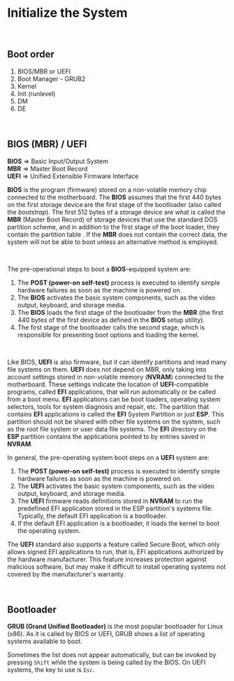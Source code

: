 # Initialize the System

<br>

## Boot order

1. BIOS/MBR or UEFI
2. Boot Manager - GRUB2
3. Kernel
4. Init (runlevel)
5. DM
6. DE

<br>

## BIOS (MBR) / UEFI

**BIOS** => Basic Input/Output System   
**MBR** => Master Boot Record    
**UEFI** => Unified Extensible Firmware Interface    

**BIOS** is the program (firmware) stored on a non-volatile memory chip connected to the motherboard. The **BIOS** assumes that the first 440 bytes on the first storage device are the first stage of the bootloader (also called the *bootstrap*). The first 512 bytes of a storage device are what is called the **MBR** (Master Boot Record) of storage devices that use the standard DOS partition scheme, and in addition to the first stage of the boot loader, they contain the partition table . If the **MBR** does not contain the correct data, the system will not be able to boot unless an alternative method is employed.

<br>

The pre-operational steps to boot a **BIOS**-equipped system are:

1. The **POST (power-on self-test)** process is executed to identify simple hardware failures as soon as the machine is powered on.
2. The **BIOS** activates the basic system components, such as the video output, keyboard, and storage media.
3. The **BIOS** loads the first stage of the bootloader from the **MBR** (the first 440 bytes of the first device as defined in the **BIOS** setup utility).
4. The first stage of the bootloader calls the second stage, which is responsible for presenting boot options and loading the kernel.

<br>

Like BIOS, **UEFI** is also firmware, but it can identify partitions and read many file systems on them. **UEFI** does not depend on MBR, only taking into account settings stored in non-volatile memory (**NVRAM**) connected to the motherboard. These settings indicate the location of **UEFI**-compatible programs, called **EFI** applications, that will run automatically or be called from a boot menu. **EFI** applications can be boot loaders, operating system selectors, tools for system diagnosis and repair, etc.
The partition that contains **EFI** applications is called the **EFI** System Partition or just **ESP**. This partition should not be shared with other file systems on the system, such as the root file system or user data file systems. The **EFI** directory on the **ESP** partition contains the applications pointed to by entries saved in **NVRAM**.



In general, the pre-operating system boot steps on a **UEFI** system are:   

1. The **POST (power-on self-test)** process is executed to identify simple hardware failures as soon as the machine is powered on.
2. The **UEFI** activates the basic system components, such as the video output, keyboard, and storage media.
3. The **UEFI** firmware reads definitions stored in **NVRAM** to run the predefined EFI application stored in the ESP partition's systems file. Typically, the default EFI application is a bootloader.
4. If the default EFI application is a bootloader, it loads the kernel to boot the operating system.

The **UEFI** standard also supports a feature called Secure Boot, which only allows signed EFI applications to run, that is, EFI applications authorized by the hardware manufacturer. This feature increases protection against malicious software, but may make it difficult to install operating systems not covered by the manufacturer's warranty.

<br>

## Bootloader

**GRUB (Grand Unified Bootloader)** is the most popular bootloader for Linux (x86). As it is called by BIOS or UEFI, GRUB shows a list of operating systems available to boot.

Sometimes the list does not appear automatically, but can be invoked by pressing `Shift` while the system is being called by the BIOS. On UEFI systems, the key to use is `Esc`.
